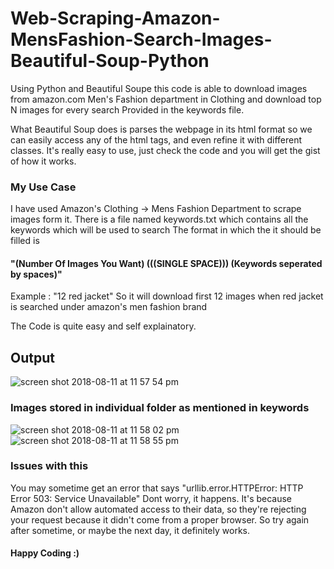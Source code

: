 # Web-Scraping-Amazon-MensFashion-Search-Images-Beautiful-Soup-Python

Using Python and Beautiful Soupe this code is able to download images from amazon.com Men's Fashion department in Clothing and download top N images for every search Provided in the keywords file.

What Beautiful Soup does is parses the webpage in its html format so we can easily access any of the html tags, and even refine it with different classes.
It's really easy to use, just check the code and you will get the gist of how it works.

### My Use Case
I have used Amazon's Clothing -> Mens Fashion Department to scrape images form it.
There is a file named keywords.txt which contains all the keywords which will be used to search
The format in which the it should be filled is 
#### "(Number Of Images You Want) (((SINGLE SPACE))) (Keywords seperated by spaces)"
  Example : "12 red jacket"
  So it will download first 12 images when red jacket is searched under amazon's men fashion brand

The Code is quite easy and self explainatory.
 
## Output
![screen shot 2018-08-11 at 11 57 54 pm](https://user-images.githubusercontent.com/15246084/43995240-28c40400-9dc8-11e8-9a2f-55de9a7619e2.png)

### Images stored in individual folder as mentioned in keywords
![screen shot 2018-08-11 at 11 58 02 pm](https://user-images.githubusercontent.com/15246084/43995242-2b359d7a-9dc8-11e8-94f5-40bc1d23d8dc.png)
![screen shot 2018-08-11 at 11 58 55 pm](https://user-images.githubusercontent.com/15246084/43995243-2b792b80-9dc8-11e8-92bf-9033cc55af6b.png)


### Issues with this
You may sometime get an error that says "urllib.error.HTTPError: HTTP Error 503: Service Unavailable"
Dont worry, it happens.
It's because Amazon don't allow automated access to their data, so they're rejecting your request because it didn't come from a proper browser.
So try again after sometime, or maybe the next day, it definitely works.

#### Happy Coding :)

